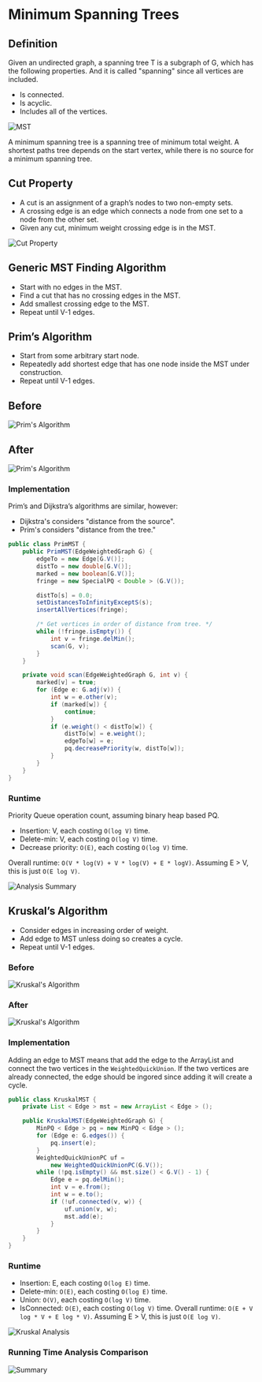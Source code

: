 # Minimum Spanning Trees

## Definition

Given an undirected graph, a spanning tree T is a subgraph of G, which has the following properties. And it is called "spanning" since all vertices are included.
* Is connected.
* Is acyclic.
* Includes all of the vertices.


![MST](../image/MST1.png)

A minimum spanning tree is a spanning tree of minimum total weight.
A shortest paths tree depends on the start vertex, while there is no source for a minimum spanning tree. 



## Cut Property

* A cut is an assignment of a graph’s nodes to two non-empty sets.
* A crossing edge is an edge which connects a node from one set to a node from the other set.
* Given any cut, minimum weight crossing edge is in the MST.

![Cut Property](../image/MST2.png)

## Generic MST Finding Algorithm

* Start with no edges in the MST.
* Find a cut that has no crossing edges in the MST. 
* Add smallest crossing edge to the MST.
* Repeat until V-1 edges.

## Prim’s Algorithm

* Start from some arbitrary start node.
* Repeatedly add shortest edge that has one node inside the MST under construction.
* Repeat until V-1 edges. 
## Before
![Prim's Algorithm](../image/MST4.png) 

## After 
![Prim's Algorithm](../image/MST5.png)

### Implementation

Prim’s and Dijkstra’s algorithms are similar, however:
* Dijkstra's considers "distance from the source".
* Prim's considers "distance from the tree."

```java
public class PrimMST {
    public PrimMST(EdgeWeightedGraph G) {
        edgeTo = new Edge[G.V()];
        distTo = new double[G.V()];
        marked = new boolean[G.V()];
        fringe = new SpecialPQ < Double > (G.V());

        distTo[s] = 0.0;
        setDistancesToInfinityExceptS(s);
        insertAllVertices(fringe);

        /* Get vertices in order of distance from tree. */
        while (!fringe.isEmpty()) {
            int v = fringe.delMin();
            scan(G, v);
        }
    }

    private void scan(EdgeWeightedGraph G, int v) {
        marked[v] = true;
        for (Edge e: G.adj(v)) {
            int w = e.other(v);
            if (marked[w]) {
                continue;
            }
            if (e.weight() < distTo[w]) {
                distTo[w] = e.weight();
                edgeTo[w] = e;
                pq.decreasePriority(w, distTo[w]);
            }
        }
    }
}
```

### Runtime

Priority Queue operation count, assuming binary heap based PQ.
* Insertion: V, each costing `O(log V)` time.
* Delete-min: V, each costing `O(log V)` time.
* Decrease priority: `O(E)`, each costing `O(log V)` time.

Overall runtime: `O(V * log(V) + V * log(V) + E * logV)`.
Assuming E > V, this is just `O(E log V)`.  

![Analysis Summary](../image/MST8.png)



## Kruskal’s Algorithm

* Consider edges in increasing order of weight.
* Add edge to MST unless doing so creates a cycle.
* Repeat until V-1 edges. 


### Before 
![Kruskal's Algorithm](../image/MST6.png) 

### After 
![Kruskal's Algorithm](../image/MST7.png)

### Implementation

Adding an edge to MST means that add the edge to the ArrayList and connect the two vertices in the `WeightedQuickUnion`. If the two vertices are already connected, the edge should be ingored since adding it will create a cycle.

```java
public class KruskalMST {
    private List < Edge > mst = new ArrayList < Edge > ();

    public KruskalMST(EdgeWeightedGraph G) {
        MinPQ < Edge > pq = new MinPQ < Edge > ();
        for (Edge e: G.edges()) {
            pq.insert(e);
        }
        WeightedQuickUnionPC uf =
            new WeightedQuickUnionPC(G.V());
        while (!pq.isEmpty() && mst.size() < G.V() - 1) {
            Edge e = pq.delMin();
            int v = e.from();
            int w = e.to();
            if (!uf.connected(v, w)) {
                uf.union(v, w);
                mst.add(e);
            }
        }
    }
}
```

### Runtime

* Insertion: E, each costing `O(log E)` time.
* Delete-min: `O(E)`, each costing `O(log E)` time.
* Union: `O(V)`, each costing `O(log V)` time.
* IsConnected: `O(E)`, each costing `O(log V)` time.
Overall runtime: `O(E + V log * V + E log * V)`.
Assuming E > V, this is just `O(E log V)`. 

![Kruskal Analysis](../image/MST9.png) 


### Running Time Analysis Comparison 

![Summary](../image/MST10.png)